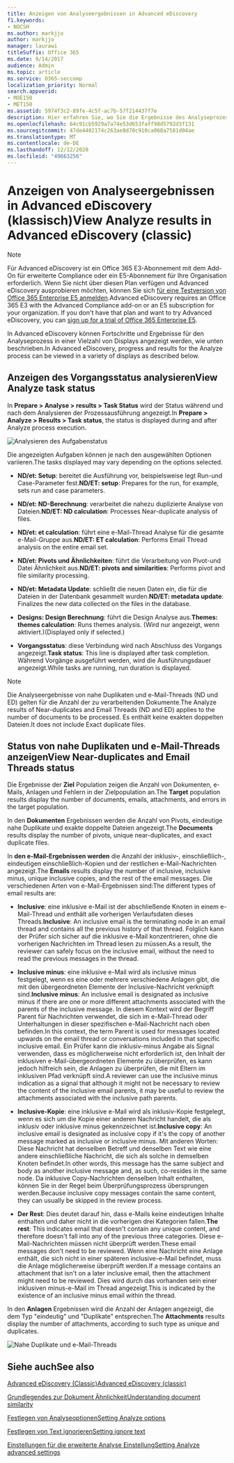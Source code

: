 ```yaml
---
title: Anzeigen von Analyseergebnissen in Advanced eDiscovery
f1.keywords:
- NOCSH
ms.author: markjjo
author: markjjo
manager: laurawi
titleSuffix: Office 365
ms.date: 9/14/2017
audience: Admin
ms.topic: article
ms.service: O365-seccomp
localization_priority: Normal
search.appverid:
- MOE150
- MET150
ms.assetid: 5974f3c2-89fe-4c5f-ac7b-57f214437f7e
description: Hier erfahren Sie, wo Sie die Ergebnisse des Analyseprozesses in Advanced eDiscovery anzeigen können, einschließlich der Definitionen der angezeigten Aufgabenoptionen.
ms.openlocfilehash: 64c91cb5929a7a74e53d653faff98d5792d3f131
ms.sourcegitcommit: 47de4402174c263ae8d70c910ca068a7581d04ae
ms.translationtype: MT
ms.contentlocale: de-DE
ms.lasthandoff: 12/12/2020
ms.locfileid: "49663256"
---
```

# <a name="view-analyze-results-in-advanced-ediscovery-classic"></a><span data-ttu-id="91b0b-103">Anzeigen von Analyseergebnissen in Advanced eDiscovery (klassisch)</span><span class="sxs-lookup"><span data-stu-id="91b0b-103">View Analyze results in Advanced eDiscovery (classic)</span></span>

> [!NOTE]
> <span data-ttu-id="91b0b-p101">Für Advanced eDiscovery ist ein Office 365 E3-Abonnement mit dem Add-On für erweiterte Compliance oder ein E5-Abonnement für Ihre Organisation erforderlich. Wenn Sie nicht über diesen Plan verfügen und Advanced eDiscovery ausprobieren möchten, können Sie sich [für eine Testversion von Office 365 Enterprise E5 anmelden](https://go.microsoft.com/fwlink/p/?LinkID=698279).</span><span class="sxs-lookup"><span data-stu-id="91b0b-p101">Advanced eDiscovery requires an Office 365 E3 with the Advanced Compliance add-on or an E5 subscription for your organization. If you don't have that plan and want to try Advanced eDiscovery, you can [sign up for a trial of Office 365 Enterprise E5](https://go.microsoft.com/fwlink/p/?LinkID=698279).</span></span> 
  
<span data-ttu-id="91b0b-106">In Advanced eDiscovery können Fortschritte und Ergebnisse für den Analyseprozess in einer Vielzahl von Displays angezeigt werden, wie unten beschrieben.</span><span class="sxs-lookup"><span data-stu-id="91b0b-106">In Advanced eDiscovery, progress and results for the Analyze process can be viewed in a variety of displays as described below.</span></span>
  
## <a name="view-analyze-task-status"></a><span data-ttu-id="91b0b-107">Anzeigen des Vorgangsstatus analysieren</span><span class="sxs-lookup"><span data-stu-id="91b0b-107">View Analyze task status</span></span>

<span data-ttu-id="91b0b-108">In **Prepare \> Analyse \> results \> Task Status** wird der Status während und nach dem Analysieren der Prozessausführung angezeigt.</span><span class="sxs-lookup"><span data-stu-id="91b0b-108">In **Prepare \> Analyze \> Results \> Task status**, the status is displayed during and after Analyze process execution.</span></span> 
  
![Analysieren des Aufgabenstatus](../media/d0372978-ce08-4f4e-a1fc-aa918ae44364.png)
  
<span data-ttu-id="91b0b-110">Die angezeigten Aufgaben können je nach den ausgewählten Optionen variieren.</span><span class="sxs-lookup"><span data-stu-id="91b0b-110">The tasks displayed may vary depending on the options selected.</span></span> 
  
- <span data-ttu-id="91b0b-111">**ND/et: Setup**: bereitet die Ausführung vor, beispielsweise legt Run-und Case-Parameter fest.</span><span class="sxs-lookup"><span data-stu-id="91b0b-111">**ND/ET: setup**: Prepares for the run, for example, sets run and case parameters.</span></span>
    
- <span data-ttu-id="91b0b-112">**ND/et: ND-Berechnung**: verarbeitet die nahezu duplizierte Analyse von Dateien.</span><span class="sxs-lookup"><span data-stu-id="91b0b-112">**ND/ET: ND calculation**: Processes Near-duplicate analysis of files.</span></span>
    
- <span data-ttu-id="91b0b-113">**ND/et: et calculation**: führt eine e-Mail-Thread Analyse für die gesamte e-Mail-Gruppe aus.</span><span class="sxs-lookup"><span data-stu-id="91b0b-113">**ND/ET: ET calculation**: Performs Email Thread analysis on the entire email set.</span></span>
    
- <span data-ttu-id="91b0b-114">**ND/et: Pivots und Ähnlichkeiten**: führt die Verarbeitung von Pivot-und Datei Ähnlichkeit aus.</span><span class="sxs-lookup"><span data-stu-id="91b0b-114">**ND/ET: pivots and similarities**: Performs pivot and file similarity processing.</span></span>
    
- <span data-ttu-id="91b0b-115">**ND/et: Metadata Update**: schließt die neuen Daten ein, die für die Dateien in der Datenbank gesammelt wurden.</span><span class="sxs-lookup"><span data-stu-id="91b0b-115">**ND/ET: metadata update**: Finalizes the new data collected on the files in the database.</span></span>
    
- <span data-ttu-id="91b0b-116">**Designs: Design Berechnung**: führt die Design Analyse aus.</span><span class="sxs-lookup"><span data-stu-id="91b0b-116">**Themes: themes calculation**: Runs themes analysis.</span></span> <span data-ttu-id="91b0b-117">(Wird nur angezeigt, wenn aktiviert.)</span><span class="sxs-lookup"><span data-stu-id="91b0b-117">(Displayed only if selected.)</span></span>
    
- <span data-ttu-id="91b0b-118">**Vorgangsstatus**: diese Verbindung wird nach Abschluss des Vorgangs angezeigt.</span><span class="sxs-lookup"><span data-stu-id="91b0b-118">**Task status**: This line is displayed after task completion.</span></span> <span data-ttu-id="91b0b-119">Während Vorgänge ausgeführt werden, wird die Ausführungsdauer angezeigt.</span><span class="sxs-lookup"><span data-stu-id="91b0b-119">While tasks are running, run duration is displayed.</span></span>
    
> [!NOTE]
> <span data-ttu-id="91b0b-120">Die Analyseergebnisse von nahe Duplikaten und e-Mail-Threads (ND und ED) gelten für die Anzahl der zu verarbeitenden Dokumente.</span><span class="sxs-lookup"><span data-stu-id="91b0b-120">The Analyze results of Near-duplicates and Email Threads (ND and ED) applies to the number of documents to be processed.</span></span> <span data-ttu-id="91b0b-121">Es enthält keine exakten doppelten Dateien.</span><span class="sxs-lookup"><span data-stu-id="91b0b-121">It does not include Exact duplicate files.</span></span> 
  
## <a name="view-near-duplicates-and-email-threads-status"></a><span data-ttu-id="91b0b-122">Status von nahe Duplikaten und e-Mail-Threads anzeigen</span><span class="sxs-lookup"><span data-stu-id="91b0b-122">View Near-duplicates and Email Threads status</span></span>

<span data-ttu-id="91b0b-123">Die Ergebnisse der **Ziel** Population zeigen die Anzahl von Dokumenten, e-Mails, Anlagen und Fehlern in der Zielpopulation an.</span><span class="sxs-lookup"><span data-stu-id="91b0b-123">The **Target** population results display the number of documents, emails, attachments, and errors in the target population.</span></span> 
  
<span data-ttu-id="91b0b-124">In den **Dokumenten** Ergebnissen werden die Anzahl von Pivots, eindeutige nahe Duplikate und exakte doppelte Dateien angezeigt.</span><span class="sxs-lookup"><span data-stu-id="91b0b-124">The **Documents** results display the number of pivots, unique near-duplicates, and exact duplicate files.</span></span> 
  
<span data-ttu-id="91b0b-125">In **den e-Mail-Ergebnissen werden** die Anzahl der inklusiv-, einschließlich-, eindeutigen einschließlich-Kopien und der restlichen e-Mail-Nachrichten angezeigt.</span><span class="sxs-lookup"><span data-stu-id="91b0b-125">The **Emails** results display the number of inclusive, inclusive minus, unique inclusive copies, and the rest of the email messages.</span></span> <span data-ttu-id="91b0b-126">Die verschiedenen Arten von e-Mail-Ergebnissen sind:</span><span class="sxs-lookup"><span data-stu-id="91b0b-126">The different types of email results are:</span></span> 
  
- <span data-ttu-id="91b0b-127">**Inclusive**: eine inklusive e-Mail ist der abschließende Knoten in einem e-Mail-Thread und enthält alle vorherigen Verlaufsdaten dieses Threads.</span><span class="sxs-lookup"><span data-stu-id="91b0b-127">**Inclusive**: An inclusive email is the terminating node in an email thread and contains all the previous history of that thread.</span></span> <span data-ttu-id="91b0b-128">Folglich kann der Prüfer sich sicher auf die inklusive e-Mail konzentrieren, ohne die vorherigen Nachrichten im Thread lesen zu müssen.</span><span class="sxs-lookup"><span data-stu-id="91b0b-128">As a result, the reviewer can safely focus on the inclusive email, without the need to read the previous messages in the thread.</span></span> 
    
- <span data-ttu-id="91b0b-129">**Inclusive minus**: eine inklusive e-Mail wird als inclusive minus festgelegt, wenn es eine oder mehrere verschiedene Anlagen gibt, die mit den übergeordneten Elemente der Inclusive-Nachricht verknüpft sind.</span><span class="sxs-lookup"><span data-stu-id="91b0b-129">**Inclusive minus**: An inclusive email is designated as inclusive minus if there are one or more different attachments associated with the parents of the inclusive message.</span></span> <span data-ttu-id="91b0b-130">In diesem Kontext wird der Begriff Parent für Nachrichten verwendet, die sich im e-Mail-Thread oder Unterhaltungen in dieser spezifischen e-Mail-Nachricht nach oben befinden.</span><span class="sxs-lookup"><span data-stu-id="91b0b-130">In this context, the term Parent is used for messages located upwards on the email thread or conversations included in that specific inclusive email.</span></span> <span data-ttu-id="91b0b-131">Ein Prüfer kann die inklusiv-minus Angabe als Signal verwenden, dass es möglicherweise nicht erforderlich ist, den Inhalt der inklusiven e-Mail-übergeordneten Elemente zu überprüfen, es kann jedoch hilfreich sein, die Anlagen zu überprüfen, die mit Eltern im inklusiven Pfad verknüpft sind.</span><span class="sxs-lookup"><span data-stu-id="91b0b-131">A reviewer can use the inclusive minus indication as a signal that although it might not be necessary to review the content of the inclusive email parents, it may be useful to review the attachments associated with the inclusive path parents.</span></span> 
    
- <span data-ttu-id="91b0b-132">**Inclusive-Kopie**: eine inklusive e-Mail wird als inklusiv-Kopie festgelegt, wenn es sich um die Kopie einer anderen Nachricht handelt, die als inklusiv oder inklusive minus gekennzeichnet ist.</span><span class="sxs-lookup"><span data-stu-id="91b0b-132">**Inclusive copy**: An inclusive email is designated as inclusive copy if it's the copy of another message marked as inclusive or inclusive minus.</span></span> <span data-ttu-id="91b0b-133">Mit anderen Worten: Diese Nachricht hat denselben Betreff und denselben Text wie eine andere einschließliche Nachricht, die sich als solche in demselben Knoten befindet.</span><span class="sxs-lookup"><span data-stu-id="91b0b-133">In other words, this message has the same subject and body as another inclusive message and, as such, co-resides in the same node.</span></span> <span data-ttu-id="91b0b-134">Da inklusive Copy-Nachrichten denselben Inhalt enthalten, können Sie in der Regel beim Überprüfungsprozess übersprungen werden.</span><span class="sxs-lookup"><span data-stu-id="91b0b-134">Because inclusive copy messages contain the same content, they can usually be skipped in the review process.</span></span> 
    
- <span data-ttu-id="91b0b-135">**Der Rest**: Dies deutet darauf hin, dass e-Mails keine eindeutigen Inhalte enthalten und daher nicht in die vorherigen drei Kategorien fallen.</span><span class="sxs-lookup"><span data-stu-id="91b0b-135">**The rest**: This indicates email that doesn't contain any unique content, and therefore doesn't fall into any of the previous three categories.</span></span> <span data-ttu-id="91b0b-136">Diese e-Mail-Nachrichten müssen nicht überprüft werden.</span><span class="sxs-lookup"><span data-stu-id="91b0b-136">These email messages don't need to be reviewed.</span></span> <span data-ttu-id="91b0b-137">Wenn eine Nachricht eine Anlage enthält, die sich nicht in einer späteren inclusive-e-Mail befindet, muss die Anlage möglicherweise überprüft werden.</span><span class="sxs-lookup"><span data-stu-id="91b0b-137">If a message contains an attachment that isn't on a later inclusive email, then the attachment might need to be reviewed.</span></span> <span data-ttu-id="91b0b-138">Dies wird durch das vorhanden sein einer inklusiven minus-e-Mail im Thread angezeigt.</span><span class="sxs-lookup"><span data-stu-id="91b0b-138">This is indicated by the existence of an inclusive minus email within the thread.</span></span>
    
<span data-ttu-id="91b0b-139">In den **Anlagen** Ergebnissen wird die Anzahl der Anlagen angezeigt, die dem Typ "eindeutig" und "Duplikate" entsprechen.</span><span class="sxs-lookup"><span data-stu-id="91b0b-139">The **Attachments** results display the number of attachments, according to such type as unique and duplicates.</span></span> 
  
![Nahe Duplikate und e-Mail-Threads](../media/54491303-0ee3-4739-b42e-d1ee486842fd.png)
  
## <a name="see-also"></a><span data-ttu-id="91b0b-141">Siehe auch</span><span class="sxs-lookup"><span data-stu-id="91b0b-141">See also</span></span>

[<span data-ttu-id="91b0b-142">Advanced eDiscovery (Classic)</span><span class="sxs-lookup"><span data-stu-id="91b0b-142">Advanced eDiscovery (classic)</span></span>](office-365-advanced-ediscovery.md)
  
[<span data-ttu-id="91b0b-143">Grundlegendes zur Dokument Ähnlichkeit</span><span class="sxs-lookup"><span data-stu-id="91b0b-143">Understanding document similarity</span></span>](understand-document-similarity-in-advanced-ediscovery.md)
  
[<span data-ttu-id="91b0b-144">Festlegen von Analyseoptionen</span><span class="sxs-lookup"><span data-stu-id="91b0b-144">Setting Analyze options</span></span>](set-analyze-options-in-advanced-ediscovery.md)
  
[<span data-ttu-id="91b0b-145">Festlegen von Text ignorieren</span><span class="sxs-lookup"><span data-stu-id="91b0b-145">Setting ignore text</span></span>](set-ignore-text-in-advanced-ediscovery.md)
  
[<span data-ttu-id="91b0b-146">Einstellungen für die erweiterte Analyse Einstellung</span><span class="sxs-lookup"><span data-stu-id="91b0b-146">Setting Analyze advanced settings</span></span>](view-analyze-results-in-advanced-ediscovery.md)


